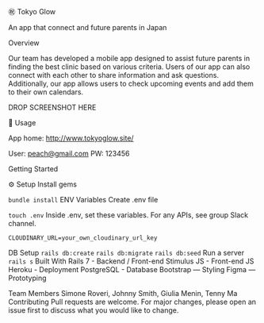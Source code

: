 
㊗️ Tokyo Glow

An app that connect and future parents in Japan

Overview

Our team has developed a mobile app designed to assist future parents in finding the best clinic based on various criteria. Users of our app can also connect with each other to share information and ask questions. Additionally, our app allows users to check upcoming events and add them to their own calendars.

DROP SCREENSHOT HERE

📕 Usage

App home: http://www.tokyoglow.site/

User: peach@gmail.com
PW: 123456


Getting Started

⚙️ Setup
Install gems

`bundle install`
ENV Variables
Create .env file

`touch .env`
Inside .env, set these variables. For any APIs, see group Slack channel.

`CLOUDINARY_URL=your_own_cloudinary_url_key`

DB Setup
`rails db:create`
`rails db:migrate`
`rails db:seed`
Run a server
`rails s`
Built With
Rails 7 - Backend / Front-end
Stimulus JS - Front-end JS
Heroku - Deployment
PostgreSQL - Database
Bootstrap — Styling
Figma — Prototyping


Team Members
Simone Roveri, Johnny Smith, Giulia Menin, Tenny Ma
Contributing
Pull requests are welcome. For major changes, please open an issue first to discuss what you would like to change.
